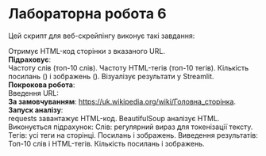 # Лабораторна робота 6

Цей скрипт для веб-скрейпінгу виконує такі завдання:

Отримує HTML-код сторінки з вказаного URL.  
**Підраховує**:  
Частоту слів (топ-10 слів).
Частоту HTML-тегів (топ-10 тегів).
Кількість посилань (<a>) і зображень (<img>).
Візуалізує результати у Streamlit.  
**Покрокова робота**:  
Введення URL:  
**За замовчуванням**: https://uk.wikipedia.org/wiki/Головна_сторінка.  
**Запуск аналізу**:  
requests завантажує HTML-код.
BeautifulSoup аналізує HTML.
Виконується підрахунок:
Слів: регулярний вираз для токенізації тексту.
Тегів: усі теги на сторінці.
Посилань і зображень.
Виведення результатів:
Топ-10 слів і HTML-тегів.
Кількість посилань і зображень.